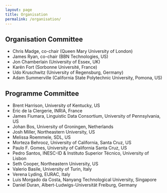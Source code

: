 ```yaml
---
layout: page
title: Organisation
permalink: /organisation/
---
```


## Organisation Committee
- Chris Madge, co-chair (Queen Mary University of London)
- James Ryan, co-chair (BBN Technologies, US)
- Jon Chamberlain (University of Essex, UK)
- Karën Fort (Sorbonne Université,  France)
- Udo Kruschwitz (University of Regensburg, Germany)
- Adam Summerville (California State Polytechnic University, Pomona, US)

## Programme Committee
- Brent Harrison,	University of Kentucky, US
- Eric de la Clergerie,	INRIA, France
- James Fiumara,	Linguistic Data Consortium, University of Pennsylvania, US
- Johan Bos,	University of Groningen, Netherlands
- Josh Miller,	Northeastern University, US
- Melissa Roemmele, 	SDL, US
- Morteza Behrooz,	University of California, Santa Cruz, US
- Paulo F. Gomes,	University of California Santa Cruz, US
- Pedro Santos,	INESC-ID & Instituto Superior Técnico, University of Lisbon
- Seth Cooper,	Northeastern University, US
- Valerio Basile,	University of Turin, Italy
- Verena Lyding,	EURAC, Italy
- Luis Morgado da Costa,	Nanyang Technological University, Singapore
- Daniel Duran,	Albert-Ludwigs-Universität Freiburg, Germany
